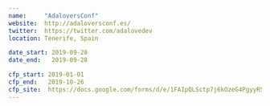 ```yaml
---
name:     "AdaloversConf"
website:  http://adaloversconf.es/
twitter:  https://twitter.com/adalovedev
location: Tenerife, Spain

date_start: 2019-09-28
date_end:   2019-09-28

cfp_start: 2019-01-01
cfp_end:   2019-10-26
cfp_site:  https://docs.google.com/forms/d/e/1FAIpQLSctp7j6kOzeG4PgyyR5pe6rr0ALZFefts-Kv20d3XWIg7Fd9w/viewform
---
```


